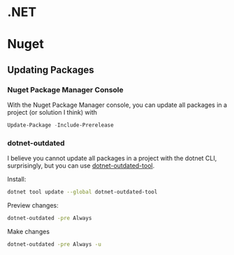 .NET
======

# Nuget
## Updating Packages
### Nuget Package Manager Console
With the Nuget Package Manager console, you can update all packages in a project (or solution I think) with
```powershell
Update-Package -Include-Prerelease
```

### dotnet-outdated
I believe you cannot update all packages in a project with the dotnet CLI, surprisingly, but you can use [dotnet-outdated-tool](https://github.com/dotnet-outdated/dotnet-outdated).

Install:
```bash
dotnet tool update --global dotnet-outdated-tool
```

Preview changes:
```bash
dotnet-outdated -pre Always
```

Make changes
```bash
dotnet-outdated -pre Always -u
```